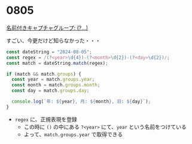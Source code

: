 # 0805

[名前付きキャプチャグループ: (?<name>...)](https://developer.mozilla.org/ja/docs/Web/JavaScript/Reference/Regular_expressions/Named_capturing_group)

すごい、今更だけど知らなかった・・・

```typescript
const dateString = "2024-08-05";
const regex = /(?<year>\d{4})-(?<month>\d{2})-(?<day>\d{2})/;
const match = dateString.match(regex);

if (match && match.groups) {
  const year = match.groups.year;
  const month = match.groups.month;
  const day = match.groups.day;

  console.log(`年: ${year}, 月: ${month}, 日: ${day}`);
}
```
- `regex` に、正規表現を登録
  - この時に `()` の中にある `?<year>` にて、`year` という名前をつけている
  - よって、`match.groups.year` で取得できる
